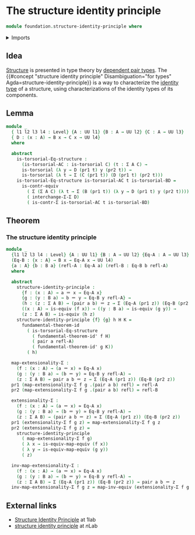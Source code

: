 # The structure identity principle

```agda
module foundation.structure-identity-principle where
```

<details><summary>Imports</summary>

```agda
open import foundation.dependent-pair-types
open import foundation.fundamental-theorem-of-identity-types
open import foundation.type-arithmetic-dependent-pair-types
open import foundation.universe-levels

open import foundation-core.contractible-types
open import foundation-core.equivalences
open import foundation-core.identity-types
open import foundation-core.torsorial-type-families
```

</details>

## Idea

[Structure](foundation.structure.md) is presented in type theory by
[dependent pair types](foundation.dependent-pair-types.md). The
{{#concept "structure identity principle" Disambiguation="for types" Agda=structure-identity-principle}}
is a way to characterize the [identity type](foundation-core.identity-types.md)
of a structure, using characterizations of the identity types of its components.

## Lemma

```agda
module _
  { l1 l2 l3 l4 : Level} {A : UU l1} {B : A → UU l2} {C : A → UU l3}
  { D : (x : A) → B x → C x → UU l4}
  where

  abstract
    is-torsorial-Eq-structure :
      (is-torsorial-AC : is-torsorial C) (t : Σ A C) →
      is-torsorial (λ y → D (pr1 t) y (pr2 t)) →
      is-torsorial (λ t → Σ (C (pr1 t)) (D (pr1 t) (pr2 t)))
    is-torsorial-Eq-structure is-torsorial-AC t is-torsorial-BD =
      is-contr-equiv
        ( Σ (Σ A C) (λ t → Σ (B (pr1 t)) (λ y → D (pr1 t) y (pr2 t))))
        ( interchange-Σ-Σ D)
        ( is-contr-Σ is-torsorial-AC t is-torsorial-BD)
```

## Theorem

### The structure identity principle

```agda
module _
  {l1 l2 l3 l4 : Level} {A : UU l1} {B : A → UU l2} {Eq-A : A → UU l3}
  (Eq-B : {x : A} → B x → Eq-A x → UU l4)
  {a : A} {b : B a} (refl-A : Eq-A a) (refl-B : Eq-B b refl-A)
  where

  abstract
    structure-identity-principle :
      {f : (x : A) → a ＝ x → Eq-A x}
      {g : (y : B a) → b ＝ y → Eq-B y refl-A} →
      (h : (z : Σ A B) → (pair a b) ＝ z → Σ (Eq-A (pr1 z)) (Eq-B (pr2 z))) →
      ((x : A) → is-equiv (f x)) → ((y : B a) → is-equiv (g y)) →
      (z : Σ A B) → is-equiv (h z)
    structure-identity-principle {f} {g} h H K =
      fundamental-theorem-id
        ( is-torsorial-Eq-structure
          ( fundamental-theorem-id' f H)
          ( pair a refl-A)
          ( fundamental-theorem-id' g K))
        ( h)

  map-extensionality-Σ :
    (f : (x : A) → (a ＝ x) ≃ Eq-A x)
    (g : (y : B a) → (b ＝ y) ≃ Eq-B y refl-A) →
    (z : Σ A B) → pair a b ＝ z → Σ (Eq-A (pr1 z)) (Eq-B (pr2 z))
  pr1 (map-extensionality-Σ f g .(pair a b) refl) = refl-A
  pr2 (map-extensionality-Σ f g .(pair a b) refl) = refl-B

  extensionality-Σ :
    (f : (x : A) → (a ＝ x) ≃ Eq-A x)
    (g : (y : B a) → (b ＝ y) ≃ Eq-B y refl-A) →
    (z : Σ A B) → (pair a b ＝ z) ≃ Σ (Eq-A (pr1 z)) (Eq-B (pr2 z))
  pr1 (extensionality-Σ f g z) = map-extensionality-Σ f g z
  pr2 (extensionality-Σ f g z) =
    structure-identity-principle
      ( map-extensionality-Σ f g)
      ( λ x → is-equiv-map-equiv (f x))
      ( λ y → is-equiv-map-equiv (g y))
      ( z)

  inv-map-extensionality-Σ :
    (f : (x : A) → (a ＝ x) ≃ Eq-A x)
    (g : (y : B a) → (b ＝ y) ≃ Eq-B y refl-A) →
    (z : Σ A B) → Σ (Eq-A (pr1 z)) (Eq-B (pr2 z)) → pair a b ＝ z
  inv-map-extensionality-Σ f g z = map-inv-equiv (extensionality-Σ f g z)
```

## External links

- [Structure Identity Principle](https://1lab.dev/1Lab.Univalence.SIP.html) at
  1lab
- [structure identity principle](https://ncatlab.org/nlab/show/structure+identity+principle)
  at $n$Lab
